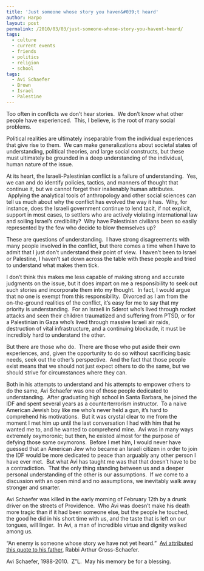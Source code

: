 ```yaml
---
title: 'Just someone whose story you haven&#039;t heard'
author: Harpo
layout: post
permalink: /2010/03/03/just-someone-whose-story-you-havent-heard/
tags:
  - culture
  - current events
  - friends
  - politics
  - religion
  - school
tags:
  - Avi Schaefer
  - Brown
  - Israel
  - Palestine
---
```

Too often in conflicts we don&#8217;t hear stories.  We don&#8217;t know what other people have experienced.  This, I believe, is the root of many social problems.

Political realities are ultimately inseparable from the individual experiences that give rise to them.  We can make generalizations about societal states of understanding, political theories, and large social constructs, but these must ultimately be grounded in a deep understanding of the individual, human nature of the issue.

At its heart, the Israeli-Palestinian conflict is a failure of understanding.  Yes, we can and do identify policies, tactics, and manners of thought that continue it, but we cannot forget their inalienably human attributes.  Applying the analytical tools of anthropology and other social sciences can tell us much about why the conflict has evolved the way it has.  Why, for instance, does the Israeli government continue to lend tacit, if not explicit, support in most cases, to settlers who are actively violating international law and soiling Israel&#8217;s credibility?  Why have Palestinian civilians been so easily represented by the few who decide to blow themselves up?

These are questions of understanding.  I have strong disagreements with many people involved in the conflict, but there comes a time when I have to admit that I just don&#8217;t understand their point of view.  I haven&#8217;t been to Israel or Palestine, I haven&#8217;t sat down across the table with these people and tried to understand what makes them tick.

I don&#8217;t think this makes me less capable of making strong and accurate judgments on the issue, but it does impart on me a responsibility to seek out such stories and incorporate them into my thought.  In fact, I would argue that no one is exempt from this responsibility.  Divorced as I am from the on-the-ground realities of the conflict, it&#8217;s easy for me to say that my priority is understanding.  For an Israeli in Sderot who&#8217;s lived through rocket attacks and seen their children traumatized and suffering from PTSD, or for a Palestinian in Gaza who&#8217;s lived through massive Israeli air raids, destruction of vital infrastructure, and a continuing blockade, it must be incredibly hard to understand the other.

But there are those who do.  There are those who put aside their own experiences, and, given the opportunity to do so without sacrificing basic needs, seek out the other&#8217;s perspective.  And the fact that those people exist means that we should not just expect others to do the same, but we should strive for circumstances where they can.

Both in his attempts to understand and his attempts to empower others to do the same, Avi Schaefer was one of those people dedicated to understanding.  After graduating high school in Santa Barbara, he joined the IDF and spent several years as a counterterrorism instructor.  To a naive American Jewish boy like me who&#8217;s never held a gun, it&#8217;s hard to comprehend his motivations.  But it was crystal clear to me from the moment I met him up until the last conversation I had with him that he wanted me to, and he wanted to comprehend mine.  Avi was in many ways extremely oxymoronic; but then, he existed almost for the purpose of defying those same oxymorons.  Before I met him, I would never have guessed that an American Jew who became an Israeli citizen in order to join the IDF would be more dedicated to peace than arguably any other person I have ever met.  But what Avi has taught me was that that doesn&#8217;t have to be a contradiction.  That the only thing standing between us and a deeper personal understanding of the other is our assumptions.  If we come to a discussion with an open mind and no assumptions, we inevitably walk away stronger and smarter.

Avi Schaefer was killed in the early morning of February 12th by a drunk driver on the streets of Providence.  Who Avi was doesn&#8217;t make his death more tragic than if it had been someone else, but the people he touched, the good he did in his short time with us, and the taste that is left on our tongues, will linger.  In Avi, a man of incredible virtue and dignity walked among us.

&#8220;An enemy is someone whose story we have not yet heard.&#8221;  <a href="http://www.browndailyherald.com/avi-schaefer-13-to-those-interested-in-creating-peace-in-the-middle-east-1.2046574" target="_blank">Avi attributed this quote to his father</a>, Rabbi Arthur Gross-Schaefer.

Avi Schaefer, 1988-2010.  Z&#8221;L.  May his memory be for a blessing.